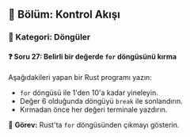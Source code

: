 ## 📘 Bölüm: Kontrol Akışı  
### 🔹 Kategori: Döngüler  
#### ❓ Soru 27: Belirli bir değerde `for` döngüsünü kırma

Aşağıdakileri yapan bir Rust programı yazın:

- `for` döngüsü ile 1'den 10'a kadar yineleyin.
- Değer 6 olduğunda döngüyü `break` ile sonlandırın.
- Kırmadan önce her değeri terminale yazdırın.

🔧 **Görev:** Rust'ta `for` döngüsünden çıkmayı gösterin.
